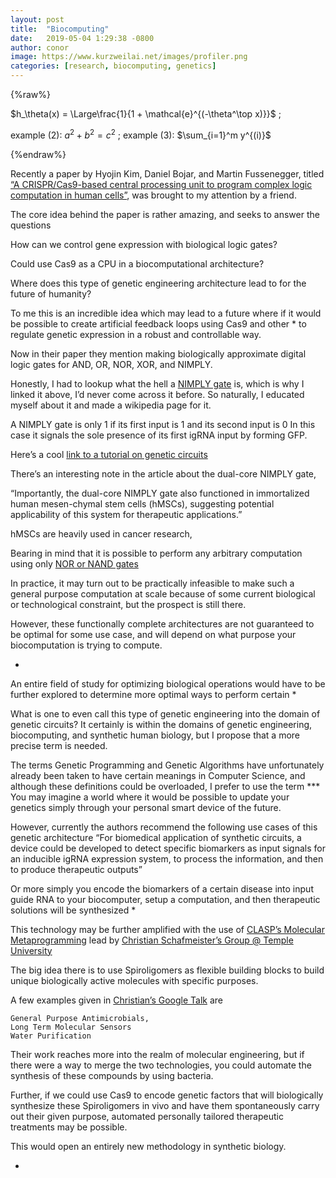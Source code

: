 ```yaml
---
layout: post
title:  "Biocomputing"
date:   2019-05-04 1:29:38 -0800
author: conor
image: https://www.kurzweilai.net/images/profiler.png
categories: [research, biocomputing, genetics]
---
```


{%raw%}

$h_\theta(x) = \Large\frac{1}{1 + 
\mathcal{e}^{(-\theta^\top x)}}$ ; 

example (2): $a^2 + b^2 = c^2$ ; 
example (3): $\sum_{i=1}^m y^{(i)}$

{%endraw%}



Recently a paper by Hyojin Kim, Daniel Bojar, and Martin Fussenegger, titled
 [“A CRISPR/Cas9-based central processing unit to program complex logic computation in human cells”](https://www.pnas.org/content/116/15/7214), was brought to my attention by a friend.

The core idea behind the paper is rather amazing, and seeks to answer the questions

How can we control gene expression with biological logic gates?

Could use Cas9 as a CPU in a biocomputational architecture?

Where does this type of genetic engineering architecture lead to for the future of humanity?

To me this is an incredible idea which may lead to a future where if it would be possible to create artificial feedback loops using Cas9 and other * to regulate genetic expression in a robust and controllable way.

Now in their paper they mention making biologically approximate digital logic gates for AND, OR, NOR, XOR, and NIMPLY.

Honestly, I had to lookup what the hell a [NIMPLY gate](https://en.wikipedia.org/wiki/NIMPLY_gate) is, which is why I linked it above, I’d never come across it before.
So naturally, I educated myself about it and made a wikipedia page for it.

A NIMPLY gate is only 1 if its first input is 1 and its second input is 0
In this case it signals the sole presence of its first igRNA input by forming GFP.

Here’s a cool [link to a tutorial on genetic circuits](http://www2.cds.caltech.edu/~murray/waitwhat/tutorial.html)

There’s an interesting note in the article about the dual-core NIMPLY gate, 

“Importantly, the dual-core NIMPLY gate also functioned in immortalized human mesen-chymal stem cells (hMSCs), suggesting potential applicability of this system for therapeutic applications.”

hMSCs are heavily used in cancer research, 

Bearing in mind that it is possible to perform any arbitrary computation using only [NOR or NAND gates](https://en.wikipedia.org/wiki/Functional_completeness)


In practice, it may turn out to be practically infeasible to make such a general purpose computation at scale because of some current biological or technological constraint, but the prospect is still there.

However, these functionally complete architectures are not guaranteed to be optimal for some use case, and will depend on what purpose your biocomputation is trying to compute.

*

An entire field of study for optimizing biological operations would have to be further explored to determine more optimal ways to perform certain *

What is one to even call this type of genetic engineering into the domain of genetic circuits?
It certainly is within the domains of genetic engineering, biocomputing, and synthetic human biology, but I propose that a more precise term is needed.

The terms Genetic Programming and Genetic Algorithms have unfortunately already been taken to have certain meanings in Computer Science, and although these definitions could be overloaded, I prefer to use the term ***
You may imagine a world where it would be possible to update your genetics simply through your personal smart device of the future.


However, currently the authors recommend the following use cases of this genetic architecture
“For biomedical application of synthetic circuits, a device could be developed to detect specific biomarkers as input signals for an inducible igRNA expression system, to process the information, and then to produce therapeutic outputs” 

Or more simply you encode the biomarkers of a certain disease into input guide RNA to your biocomputer, setup a computation, and then therapeutic solutions will be synthesized *

This technology may be further amplified with the use of [CLASP’s Molecular Metaprogramming](https://github.com/clasp-developers/clasp)
lead by [Christian Schafmeister’s Group @ Temple University](https://chem.cst.temple.edu/schafmeister.html)

The big idea there is to use Spiroligomers as flexible building blocks to build unique biologically active molecules with specific purposes.

A few examples given in [Christian’s Google Talk](https://www.youtube.com/watch?v=8X69_42Mj-g) are 

    General Purpose Antimicrobials,
    Long Term Molecular Sensors
    Water Purification 

Their work reaches more into the realm of molecular engineering, but if there were a way to merge the two technologies, you could automate the synthesis of these compounds by using bacteria.

Further, if we could use Cas9 to encode genetic factors that will biologically synthesize these Spiroligomers in vivo and have them spontaneously carry out their given purpose, automated personally tailored therapeutic treatments may be possible.

This would open an entirely new methodology in synthetic biology.

* 






